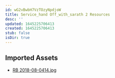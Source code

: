 ```yaml
---
id: wG2vBwbH7VzTOzyNpdjoW
title: Service_hand Off_with_sarath 2 Resources
desc: ''
updated: 1645225706413
created: 1645225706413
stub: false
isDir: true
---
```

## Imported Assets
- [RB 2018-08-0414.jpg](/assets/rb-2018-08-0414-SnfgnGup3jTu.jpg)
